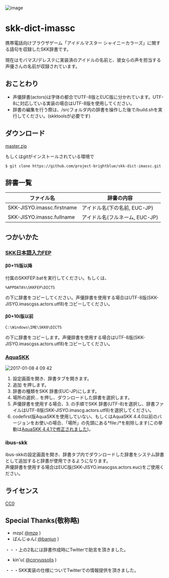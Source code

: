 ![image](https://user-images.githubusercontent.com/5173607/37890050-0739f6a8-310a-11e8-936a-f86cdb8a8d84.png)

# skk-dict-imassc

携帯電話向けブラウザゲーム「アイドルマスター シャイニーカラーズ」に関する語句を収録したSKK辞書です。

現在はモバマス/デレステに実装済のアイドルの名前と、彼女らの声を担当する声優さんの名前が収録されています。  

## おことわり
* 声優辞書(actors)は字体の都合でUTF-8版とEUC版に分かれています。UTF-8に対応している実装の場合はUTF-8版を使用してください。
* 辞書の編集を行う際は、/srcフォルダ内の辞書を操作した後で/build.shを実行してください。(skktoolsが必要です)

## ダウンロード
[master.zip](https://github.com/project-brightblue/skk-dict-imassc/archive/master.zip)

もしくはgitがインストールされている環境で

```
$ git clone https://github.com/project-brightblue/skk-dict-imassc.git
```

## 辞書一覧

|ファイル名                   |辞書の内容                     |
|-----------------------------|-------------------------------|
|SKK-JISYO.imassc.firstname   |アイドル名(下の名前, EUC-JP)   |
|SKK-JISYO.imassc.fullname    |アイドル名(フルネーム, EUC-JP) |

## つかいかた
### [SKK日本語入力FEP](http://coexe.web.fc2.com/programs.html)
#### β0+11i版以降
付属のSKKFEP.batを実行してください。もしくは、

```
%APPDATA%\SKKFEP\DICTS
```
の下に辞書をコピーしてください。声優辞書を使用する場合はUTF-8版(SKK-JISYO.imascgss.actors.utf8)をコピーしてください。

#### β0+10i版以前
```
C:\Windows\IME\SKK0\DICTS
```
の下に辞書をコピーします。声優辞書を使用する場合はUTF-8版(SKK-JISYO.imascgss.actors.utf8)をコピーしてください。

### [AquaSKK](https://github.com/codefirst/aquaskk)
![2017-01-08 4 09 42](https://cloud.githubusercontent.com/assets/5173607/21744443/28e1fc28-d559-11e6-92cc-8a173416bdf0.png)

1. 設定画面を開き、辞書タブを開きます。
2. 追加 を押します。
3. 辞書の種類をSKK 辞書(EUC-JP)にします。
4. 場所の選択... を押し、ダウンロードした辞書を選択します。
5. 声優辞書を使用する場合、3. の手順でSKK 辞書(UTF-8)を選択し、辞書ファイルはUTF-8版(SKK-JISYO.imascg.actors.utf8)を選択してください。
6. codefirst版AquaSKKを使用していない、もしくはAquaSKK 4.4.0以前のバージョンをお使いの場合、「場所」の先頭にある*file:/*を削除します(この挙動は[AquaSKK 4.4.1で修正されました](https://github.com/codefirst/aquaskk/issues/55))。

### ibus-skk
ibus-skkの設定画面を開き、辞書タブ内でダウンロードした辞書をシステム辞書として追加すると辞書が使用できるようになります。  
声優辞書を使用する場合はEUC版(SKK-JISYO.imascgss.actors.euc)をご使用ください。

## ライセンス
[CC0](https://creativecommons.org/publicdomain/zero/1.0/deed)  

## Special Thanks(敬称略)
* mzp( [@mzp](https://twitter.com/mzp) )
* ばんじゅん( [@banjun](https://twitter.com/banjun) )

・・・上の2名には辞書作成時にTwitterで助言を頂きました。

* kin'u( [@corvussolis](https://twitter.com/corvussolis) )

・・・SKK実装の仕様についてTwitterでの情報提供を頂きました。
